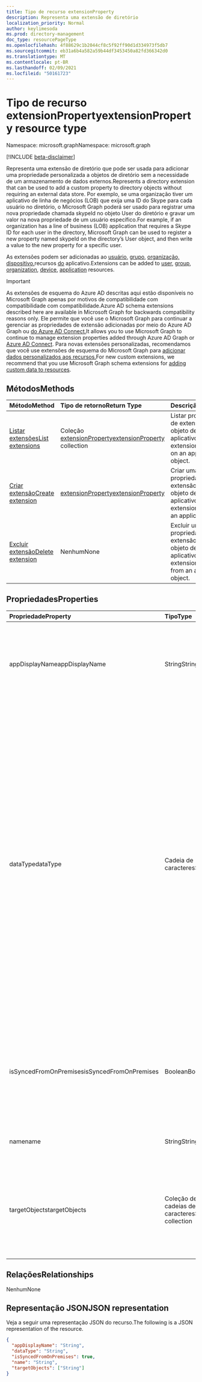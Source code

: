 ```yaml
---
title: Tipo de recurso extensionProperty
description: Representa uma extensão de diretório
localization_priority: Normal
author: keylimesoda
ms.prod: directory-management
doc_type: resourcePageType
ms.openlocfilehash: 4f88629c1b2044cf8c5f92ff90d1d334973f5db7
ms.sourcegitcommit: eb31a6b4a582a59b44df3453450a82fd366342d0
ms.translationtype: MT
ms.contentlocale: pt-BR
ms.lasthandoff: 02/09/2021
ms.locfileid: "50161723"
---
```

# <a name="extensionproperty-resource-type"></a><span data-ttu-id="577d7-103">Tipo de recurso extensionProperty</span><span class="sxs-lookup"><span data-stu-id="577d7-103">extensionProperty resource type</span></span>

<span data-ttu-id="577d7-104">Namespace: microsoft.graph</span><span class="sxs-lookup"><span data-stu-id="577d7-104">Namespace: microsoft.graph</span></span>

[!INCLUDE [beta-disclaimer](../../includes/beta-disclaimer.md)]

<span data-ttu-id="577d7-105">Representa uma extensão de diretório que pode ser usada para adicionar uma propriedade personalizada a objetos de diretório sem a necessidade de um armazenamento de dados externos.</span><span class="sxs-lookup"><span data-stu-id="577d7-105">Represents a directory extension that can be used to add a custom property to directory objects without requiring an external data store.</span></span> <span data-ttu-id="577d7-106">Por exemplo, se uma organização tiver um aplicativo de linha de negócios (LOB) que exija uma ID do Skype para cada usuário no diretório, o Microsoft Graph poderá ser usado para registrar uma nova propriedade chamada skypeId no objeto User do diretório e gravar um valor na nova propriedade de um usuário específico.</span><span class="sxs-lookup"><span data-stu-id="577d7-106">For example, if an organization has a line of business (LOB) application that requires a Skype ID for each user in the directory, Microsoft Graph can be used to register a new property named skypeId on the directory’s User object, and then write a value to the new property for a specific user.</span></span>

<span data-ttu-id="577d7-107">As extensões podem ser adicionadas ao [usuário,](user.md) [grupo,](group.md) [organização,](organization.md) [dispositivo,](device.md)recursos [do](application.md) aplicativo.</span><span class="sxs-lookup"><span data-stu-id="577d7-107">Extensions can be added to [user](user.md), [group](group.md), [organization](organization.md), [device](device.md), [application](application.md) resources.</span></span>

> [!IMPORTANT]
> <span data-ttu-id="577d7-108">As extensões de esquema do Azure AD descritas aqui estão disponíveis no Microsoft Graph apenas por motivos de compatibilidade com compatibilidade com compatibilidade.</span><span class="sxs-lookup"><span data-stu-id="577d7-108">Azure AD schema extensions described here are available in Microsoft Graph for backwards compatibility reasons only.</span></span>
> <span data-ttu-id="577d7-109">Ele permite que você use o Microsoft Graph para continuar a gerenciar as propriedades de extensão adicionadas por meio do Azure AD Graph ou [do Azure AD Connect.](/azure/active-directory/hybrid/whatis-azure-ad-connect)</span><span class="sxs-lookup"><span data-stu-id="577d7-109">It allows you to use Microsoft Graph to continue to manage extension properties added through Azure AD Graph or [Azure AD Connect](/azure/active-directory/hybrid/whatis-azure-ad-connect).</span></span>
> <span data-ttu-id="577d7-110">Para novas extensões personalizadas, recomendamos que você use extensões de esquema do Microsoft Graph para [adicionar dados personalizados aos recursos.](/graph/extensibility-overview)</span><span class="sxs-lookup"><span data-stu-id="577d7-110">For new custom extensions, we recommend that you use Microsoft Graph schema extensions for [adding custom data to resources](/graph/extensibility-overview).</span></span>

## <a name="methods"></a><span data-ttu-id="577d7-111">Métodos</span><span class="sxs-lookup"><span data-stu-id="577d7-111">Methods</span></span>

| <span data-ttu-id="577d7-112">Método</span><span class="sxs-lookup"><span data-stu-id="577d7-112">Method</span></span>       | <span data-ttu-id="577d7-113">Tipo de retorno</span><span class="sxs-lookup"><span data-stu-id="577d7-113">Return Type</span></span> | <span data-ttu-id="577d7-114">Descrição</span><span class="sxs-lookup"><span data-stu-id="577d7-114">Description</span></span> |
|:-------------|:------------|:------------|
| [<span data-ttu-id="577d7-115">Listar extensões</span><span class="sxs-lookup"><span data-stu-id="577d7-115">List extensions</span></span>](../api/application-list-extensionproperty.md) | <span data-ttu-id="577d7-116">Coleção [extensionProperty](extensionProperty.md)</span><span class="sxs-lookup"><span data-stu-id="577d7-116">[extensionProperty](extensionProperty.md) collection</span></span> | <span data-ttu-id="577d7-117">Listar propriedades de extensão em um objeto de aplicativo.</span><span class="sxs-lookup"><span data-stu-id="577d7-117">List extension properties on an application object.</span></span> |
| [<span data-ttu-id="577d7-118">Criar extensão</span><span class="sxs-lookup"><span data-stu-id="577d7-118">Create extension</span></span>](../api/application-post-extensionproperty.md) | [<span data-ttu-id="577d7-119">extensionProperty</span><span class="sxs-lookup"><span data-stu-id="577d7-119">extensionProperty</span></span>](extensionProperty.md) | <span data-ttu-id="577d7-120">Criar uma propriedade de extensão em um objeto de aplicativo.</span><span class="sxs-lookup"><span data-stu-id="577d7-120">Create an extension property on an application object.</span></span> |
| [<span data-ttu-id="577d7-121">Excluir extensão</span><span class="sxs-lookup"><span data-stu-id="577d7-121">Delete extension</span></span>](../api/application-delete-extensionproperty.md) | <span data-ttu-id="577d7-122">Nenhum</span><span class="sxs-lookup"><span data-stu-id="577d7-122">None</span></span> | <span data-ttu-id="577d7-123">Excluir uma propriedade de extensão de um objeto de aplicativo.</span><span class="sxs-lookup"><span data-stu-id="577d7-123">Delete an extension property from an application object.</span></span> |

## <a name="properties"></a><span data-ttu-id="577d7-124">Propriedades</span><span class="sxs-lookup"><span data-stu-id="577d7-124">Properties</span></span>

| <span data-ttu-id="577d7-125">Propriedade</span><span class="sxs-lookup"><span data-stu-id="577d7-125">Property</span></span>     | <span data-ttu-id="577d7-126">Tipo</span><span class="sxs-lookup"><span data-stu-id="577d7-126">Type</span></span>        | <span data-ttu-id="577d7-127">Descrição</span><span class="sxs-lookup"><span data-stu-id="577d7-127">Description</span></span> |
|:-------------|:------------|:------------|
|<span data-ttu-id="577d7-128">appDisplayName</span><span class="sxs-lookup"><span data-stu-id="577d7-128">appDisplayName</span></span>|<span data-ttu-id="577d7-129">String</span><span class="sxs-lookup"><span data-stu-id="577d7-129">String</span></span>| <span data-ttu-id="577d7-130">Nome de exibição do objeto de aplicativo no qual essa propriedade de extensão está definida.</span><span class="sxs-lookup"><span data-stu-id="577d7-130">Display name of the application object on which this extension property is defined.</span></span> <span data-ttu-id="577d7-131">Somente leitura.</span><span class="sxs-lookup"><span data-stu-id="577d7-131">Read-only.</span></span> |
|<span data-ttu-id="577d7-132">dataType</span><span class="sxs-lookup"><span data-stu-id="577d7-132">dataType</span></span>|<span data-ttu-id="577d7-133">Cadeia de caracteres</span><span class="sxs-lookup"><span data-stu-id="577d7-133">String</span></span>| <span data-ttu-id="577d7-134">Especifica o tipo de dados do valor que a propriedade de extensão pode conter.</span><span class="sxs-lookup"><span data-stu-id="577d7-134">Specifies the data type of the value the extension property can hold.</span></span> <span data-ttu-id="577d7-135">Os valores a seguir são suportados.</span><span class="sxs-lookup"><span data-stu-id="577d7-135">Following values are supported.</span></span> <span data-ttu-id="577d7-136">Não anulável.</span><span class="sxs-lookup"><span data-stu-id="577d7-136">Not nullable.</span></span> <ul><li><span data-ttu-id="577d7-137">`Binary` - Máximo de 256 bytes</span><span class="sxs-lookup"><span data-stu-id="577d7-137">`Binary` - 256 bytes maximum</span></span></li><li>`Boolean`</li><li><span data-ttu-id="577d7-138">`DateTime` - Deve ser especificado no formato ISO 8601.</span><span class="sxs-lookup"><span data-stu-id="577d7-138">`DateTime` - Must be specified in ISO 8601 format.</span></span> <span data-ttu-id="577d7-139">Serão armazenados no UTC.</span><span class="sxs-lookup"><span data-stu-id="577d7-139">Will be stored in UTC.</span></span></li><li><span data-ttu-id="577d7-140">`Integer` - Valor de 32 bits.</span><span class="sxs-lookup"><span data-stu-id="577d7-140">`Integer` - 32-bit value.</span></span></li><li><span data-ttu-id="577d7-141">`LargeInteger` - Valor de 64 bits.</span><span class="sxs-lookup"><span data-stu-id="577d7-141">`LargeInteger` - 64-bit value.</span></span></li><li><span data-ttu-id="577d7-142">`String` - Máximo de 256 caracteres</span><span class="sxs-lookup"><span data-stu-id="577d7-142">`String` - 256 characters maximum</span></span></li></ul>|
|<span data-ttu-id="577d7-143">isSyncedFromOnPremises</span><span class="sxs-lookup"><span data-stu-id="577d7-143">isSyncedFromOnPremises</span></span>|<span data-ttu-id="577d7-144">Boolean</span><span class="sxs-lookup"><span data-stu-id="577d7-144">Boolean</span></span>| <span data-ttu-id="577d7-145">Indica se essa propriedade de extensão foi sycned do diretório onpremises usando o Azure AD Connect.</span><span class="sxs-lookup"><span data-stu-id="577d7-145">Indicates if this extension property was sycned from onpremises directory using Azure AD Connect.</span></span> <span data-ttu-id="577d7-146">Somente leitura.</span><span class="sxs-lookup"><span data-stu-id="577d7-146">Read-only.</span></span> |
|<span data-ttu-id="577d7-147">name</span><span class="sxs-lookup"><span data-stu-id="577d7-147">name</span></span>|<span data-ttu-id="577d7-148">String</span><span class="sxs-lookup"><span data-stu-id="577d7-148">String</span></span>| <span data-ttu-id="577d7-149">Nome da propriedade de extensão.</span><span class="sxs-lookup"><span data-stu-id="577d7-149">Name of the extension property.</span></span> <span data-ttu-id="577d7-150">Não anulável.</span><span class="sxs-lookup"><span data-stu-id="577d7-150">Not nullable.</span></span> |
|<span data-ttu-id="577d7-151">targetObjects</span><span class="sxs-lookup"><span data-stu-id="577d7-151">targetObjects</span></span>|<span data-ttu-id="577d7-152">Coleção de cadeias de caracteres</span><span class="sxs-lookup"><span data-stu-id="577d7-152">String collection</span></span>| <span data-ttu-id="577d7-153">Os valores a seguir são suportados.</span><span class="sxs-lookup"><span data-stu-id="577d7-153">Following values are supported.</span></span> <span data-ttu-id="577d7-154">Não anulável.</span><span class="sxs-lookup"><span data-stu-id="577d7-154">Not nullable.</span></span> <ul><li>`User`</li><li>`Group`</li><li>`Organization`</li><li>`Device`</li><li>`Application`</li></ul>|

## <a name="relationships"></a><span data-ttu-id="577d7-155">Relações</span><span class="sxs-lookup"><span data-stu-id="577d7-155">Relationships</span></span>

<span data-ttu-id="577d7-156">Nenhum</span><span class="sxs-lookup"><span data-stu-id="577d7-156">None</span></span>

## <a name="json-representation"></a><span data-ttu-id="577d7-157">Representação JSON</span><span class="sxs-lookup"><span data-stu-id="577d7-157">JSON representation</span></span>

<span data-ttu-id="577d7-158">Veja a seguir uma representação JSON do recurso.</span><span class="sxs-lookup"><span data-stu-id="577d7-158">The following is a JSON representation of the resource.</span></span>

<!-- {
  "blockType": "resource",
  "optionalProperties": [

  ],
  "@odata.type": "microsoft.graph.extensionProperty",
  "keyProperty": "id"
}-->

```json
{
  "appDisplayName": "String",
  "dataType": "String",
  "isSyncedFromOnPremises": true,
  "name": "String",
  "targetObjects": ["String"]
}
```

<!-- uuid: 16cd6b66-4b1a-43a1-adaf-3a886856ed98
2019-02-04 14:57:30 UTC -->
<!-- {
  "type": "#page.annotation",
  "description": "extensionProperty resource",
  "keywords": "",
  "section": "documentation",
  "tocPath": ""
}-->
